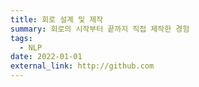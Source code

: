 ```yaml
---
title: 회로 설계 및 제작
summary: 회로의 시작부터 끝까지 직접 제작한 경험
tags:
  - NLP
date: 2022-01-01
external_link: http://github.com
---
```

